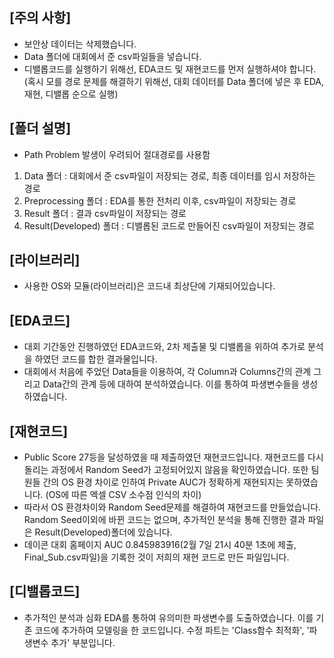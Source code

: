 ## [주의 사항]
- 보안상 데이터는 삭제했습니다.
- Data 폴더에 대회에서 준 csv파일들을 넣습니다.
- 디밸롭코드를 실행하기 위해선, EDA코드 및 재현코드를 먼저 실행하셔야 합니다.
(혹시 모를 경로 문제를 해결하기 위해선, 대회 데이터를 Data 폴더에 넣은 후 EDA, 재현, 디밸롭 순으로 실행)

## [폴더 설명]
- Path Problem 발생이 우려되어 절대경로를 사용함
1. Data 폴더 : 대회에서 준 csv파일이 저장되는 경로, 최종 데이터를 임시 저장하는 경로
2. Preprocessing 폴더 : EDA를 통한 전처리 이후, csv파일이 저장되는 경로
3. Result 폴더 : 결과 csv파일이 저장되는 경로
4. Result(Developed) 폴더 : 디밸롭된 코드로 만들어진 csv파일이 저장되는 경로

## [라이브러리]
- 사용한 OS와 모듈(라이브러리)은 코드내 최상단에 기재되어있습니다.

## [EDA코드]
- 대회 기간동안 진행하였던 EDA코드와, 2차 제출물 및 디밸롭을 위하여 추가로 분석을 하였던 코드를 합한 결과물입니다.
- 대회에서 처음에 주었던 Data들을 이용하여, 각 Column과 Columns간의 관계 그리고 Data간의 관계 등에 대하여 분석하였습니다. 이를 통하여 파생변수들을 생성하였습니다.

## [재현코드]
- Public Score 27등을 달성하였을 때 제출하였던 재현코드입니다. 재현코드를 다시 돌리는 과정에서 Random Seed가 고정되어있지 않음을 확인하였습니다. 또한 팀원들 간의 OS 환경 차이로 인하여 Private AUC가 정확하게 재현되지는 못하였습니다. (OS에 따른 엑셀 CSV 소수점 인식의 차이)
- 따라서 OS 환경차이와 Random Seed문제를 해결하여 재현코드를 만들었습니다. Random Seed이외에 바뀐 코드는 없으며, 추가적인 분석을 통해 진행한 결과 파일은 Result(Developed)폴더에 있습니다.
- 데이콘 대회 홈페이지 AUC 0.845983916(2월 7일 21시 40분 1초에 제출, Final_Sub.csv파일)을 기록한 것이 저희의 재현 코드로 만든 파일입니다.

## [디밸롭코드]
- 추가적인 분석과 심화 EDA를 통하여 유의미한 파생변수를 도출하였습니다. 이를 기존 코드에 추가하여 모델링을 한 코드입니다. 수정 파트는 'Class함수 최적화', '파생변수 추가' 부분입니다.
